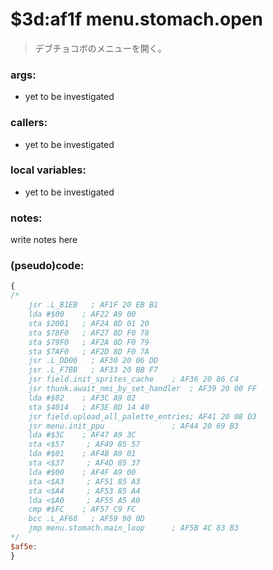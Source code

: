 ﻿
# $3d:af1f menu.stomach.open
> デブチョコボのメニューを開く。

### args:
+	yet to be investigated

### callers:
+	yet to be investigated

### local variables:
+	yet to be investigated

### notes:
write notes here

### (pseudo)code:
```js
{
/*
    jsr .L_B1EB   ; AF1F 20 EB B1
    lda #$00    ; AF22 A9 00
    sta $2001   ; AF24 8D 01 20
    sta $78F0   ; AF27 8D F0 78
    sta $79F0   ; AF2A 8D F0 79
    sta $7AF0   ; AF2D 8D F0 7A
    jsr .L_DD06   ; AF30 20 06 DD
    jsr .L_F7BB   ; AF33 20 BB F7
    jsr field.init_sprites_cache    ; AF36 20 86 C4
    jsr thunk.await_nmi_by_set_handler  ; AF39 20 00 FF
    lda #$02    ; AF3C A9 02
    sta $4014   ; AF3E 8D 14 40
    jsr field.upload_all_palette_entries; AF41 20 08 D3
    jsr menu.init_ppu               ; AF44 20 69 B3
    lda #$3C    ; AF47 A9 3C
    sta <$57     ; AF49 85 57
    lda #$01    ; AF4B A9 01
    sta <$37     ; AF4D 85 37
    lda #$00    ; AF4F A9 00
    sta <$A3     ; AF51 85 A3
    sta <$A4     ; AF53 85 A4
    lda <$A0     ; AF55 A5 A0
    cmp #$FC    ; AF57 C9 FC
    bcc .L_AF68   ; AF59 90 0D
	jmp menu.stomach.main_loop      ; AF5B 4C 83 B3
*/
$af5e:
}
```

